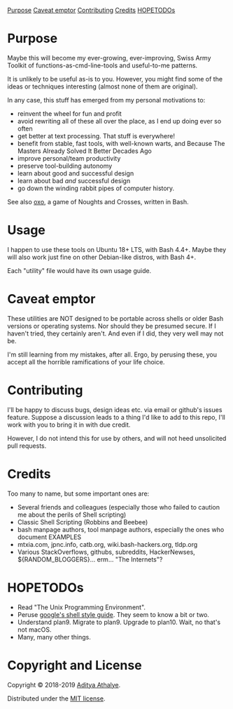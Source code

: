 [Purpose](#purpose)
[Caveat emptor](#caveat-emptor)
[Contributing](#contributing)
[Credits](#credits)
[HOPETODOs](#hopetodos)

# Purpose

Maybe this will become my ever-growing, ever-improving, Swiss Army
Toolkit of functions-as-cmd-line-tools and useful-to-me patterns.

It is unlikely to be useful as-is to you. However, you might find
some of the ideas or techniques interesting (almost none of them
are original).

In any case, this stuff has emerged from my personal motivations to:

- reinvent the wheel for fun and profit
- avoid rewriting all of these all over the place, as I end up
  doing ever so often
- get better at text processing. That stuff is everywhere!
- benefit from stable, fast tools, with well-known warts, and
  Because The Masters Already Solved It Better Decades Ago
- improve personal/team productivity
- preserve tool-building autonomy
- learn about good and successful design
- learn about bad _and_ successful design
- go down the winding rabbit pipes of computer history.

See also [oxo](https://github.com/adityaathalye/oxo), a game of Noughts and Crosses, written in Bash.

# Usage

I happen to use these tools on Ubuntu 18+ LTS, with Bash 4.4+. Maybe
they will also work just fine on other Debian-like distros, with Bash 4+.

Each "utility" file would have its own usage guide.

# Caveat emptor

These utilities are NOT designed to be portable across shells or older
Bash versions or operating systems. Nor should they be presumed secure.
If I haven't tried, they certainly aren't. And even if I did, they very
well may not be.

I'm still learning from my mistakes, after all. Ergo, by perusing these,
you accept all the horrible ramifications of your life choice.

# Contributing

I'll be happy to discuss bugs, design ideas etc. via email or github's
issues feature. Suppose a discussion leads to a thing I'd like to add
to this repo, I'll work with you to bring it in with due credit.

However, I do not intend this for use by others, and will not heed
unsolicited pull requests.

# Credits

Too many to name, but some important ones are:

- Several friends and colleagues (especially those who failed to
  caution me about the perils of Shell scripting)
- Classic Shell Scripting (Robbins and Beebee)
- bash manpage authors, tool manpage authors, especially the ones
  who document EXAMPLES
- mtxia.com, jpnc.info, catb.org, wiki.bash-hackers.org, tldp.org
- Various StackOverflows, githubs, subreddits, HackerNewses,
  ${RANDOM_BLOGGERS}... erm... "The Internets"?

# HOPETODOs

- Read "The Unix Programming Environment".
- Peruse [google's shell style guide](https://google.github.io/styleguide/shell.xml). They seem to know a bit or two.
- Understand plan9. Migrate to plan9. Upgrade to plan10.
  Wait, no that's not macOS.
- Many, many other things.

# Copyright and License

Copyright © 2018-2019 [Aditya Athalye](https://adityaathalye.com).

Distributed under the [MIT license](https://github.com/inclojure-org/clojure-by-example/blob/master/LICENSE).
